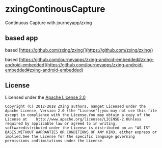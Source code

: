 # zxingContinousCapture

Continuous Capture with journeyapp/zxing



## based app

based [https://github.com/zxing/zxing/](https://github.com/zxing/zxing/)

based [https://github.com/journeyapps/zxing-android-embedded#zxing-android-embedded](https://github.com/journeyapps/zxing-android-embedded#zxing-android-embedded)



## License

Licensed under the [Apache License 2.0](http://www.apache.org/licenses/LICENSE-2.0)

```
Copyright (C) 2012-2018 ZXing authors, namget Licensed under the Apache License, Version 2.0 (the "License");you may not use this file except in compliance with the License.You may obtain a copy of the License at    http://www.apache.org/licenses/LICENSE-2.0Unless required by applicable law or agreed to in writing, softwaredistributed under the License is distributed on an "AS IS" BASIS,WITHOUT WARRANTIES OR CONDITIONS OF ANY KIND, either express or implied.See the License for the specific language governing permissions andlimitations under the License.
```
